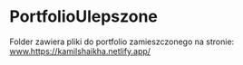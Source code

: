 # PortfolioUlepszone

Folder zawiera pliki do portfolio zamieszczonego na stronie: www.https://kamilshaikha.netlify.app/
